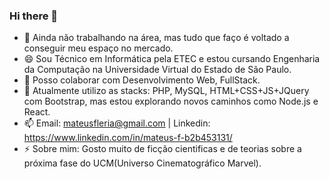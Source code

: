 ### Hi there 👋

- 🔭 Ainda não trabalhando na área, mas tudo que faço é voltado a conseguir meu espaço no mercado.
- 😄 Sou Técnico em Informática pela ETEC e estou cursando Engenharia da Computação na Universidade Virtual do Estado de São Paulo.
- 🤔 Posso colaborar com Desenvolvimento Web, FullStack.
- 💬 Atualmente utilizo as stacks: PHP, MySQL, HTML+CSS+JS+JQuery com Bootstrap, mas estou explorando novos caminhos como Node.js e React.
- 📫 Email: mateusfleria@gmail.com | Linkedin: https://www.linkedin.com/in/mateus-f-b2b453131/
- ⚡ Sobre mim: Gosto muito de ficção cientificas e de teorias sobre a próxima fase do UCM(Universo Cinematográfico Marvel).
